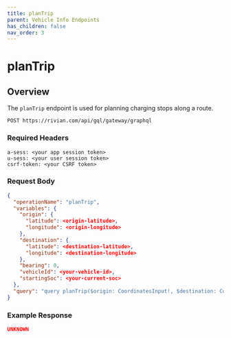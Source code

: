 ```yaml
---
title: planTrip
parent: Vehicle Info Endpoints
has_children: false
nav_order: 3
---
```


# planTrip

## Overview

The `planTrip` endpoint is used for planning charging stops along a route.

`POST https://rivian.com/api/gql/gateway/graphql`

### Required Headers

```text
a-sess: <your app session token>
u-sess: <your user session token>
csrf-token: <your CSRF token>
```

### Request Body

```json
{
  "operationName": "planTrip",
  "variables": {
    "origin": {
      "latitude": <origin-latitude>,
      "longitude": <origin-longitude>
    },
    "destination": {
      "latitude": <destination-latitude>,
      "longitude": <destination-longitude>
    },
    "bearing": 0,
    "vehicleId": <your-vehicle-id>,
    "startingSoc": <your-current-soc>
  },
  "query": "query planTrip($origin: CoordinatesInput!, $destination: CoordinatesInput!, $bearing: Float!, $vehicleId: String!, $startingSoc: Float!) { planTrip(bearing: $bearing, vehicleId: $vehicleId, startingSoc: $startingSoc, origin: $origin, destination: $destination) { __typename routes { __typename routeResponse destinationReached totalChargingDuration arrivalSOC arrivalReachableDistance chargeStops { __typename entityId name maxPower chargeDuration arrivalSOC arrivalReachableDistance departureSOC departureReachableDistance latitude longitude } energyConsumptionOnLeg batteryEmptyToDestinationDistance batteryEmptyLocationLatitude batteryEmptyLocationLongitude } tripPlanStatus chargeStationsAvailable socBelowLimit } }"
}
```

### Example Response

```json
UNKNOWN
```
